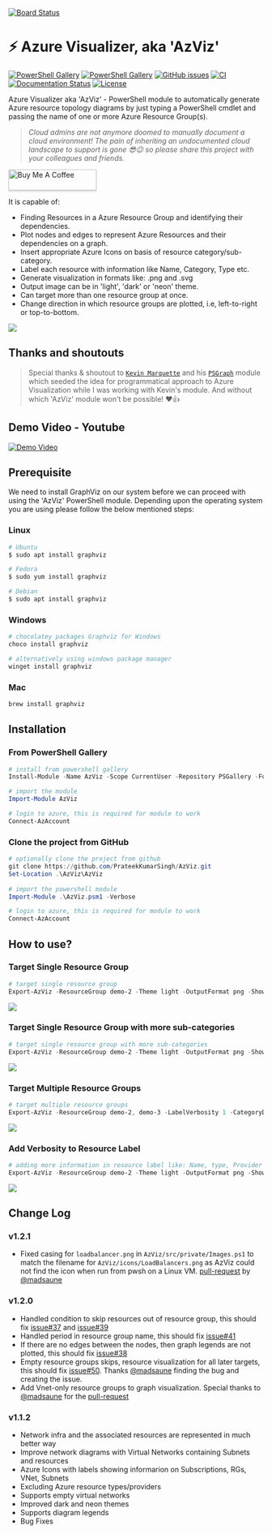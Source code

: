 [![Board Status](https://keebler1.visualstudio.com/96e4b22a-785e-42b3-8b2b-66afa3252da1/4a96b761-199e-47b7-9844-4efa9a07e572/_apis/work/boardbadge/c935f4a0-4d67-4e01-9a91-c568b66f1769)](https://keebler1.visualstudio.com/96e4b22a-785e-42b3-8b2b-66afa3252da1/_boards/board/t/4a96b761-199e-47b7-9844-4efa9a07e572/Microsoft.RequirementCategory)
# ⚡ Azure Visualizer, aka 'AzViz' 

[![PowerShell Gallery][psgallery-version-badge]][psgallery] [![PowerShell Gallery][psgallery-badge]][psgallery] [![GitHub issues][github-issues-badge]][github-issues] [![CI][github-action-ci-badge]][github-action-ci] [![Documentation Status][docs-badge]][docs] [![License][license-badge]][license]

[psgallery-version-badge]: https://img.shields.io/powershellgallery/v/AzViz.svg
[docs-badge]: https://readthedocs.org/projects/azviz/badge/?version=latest
[docs]: http://AzViz.readthedocs.io/en/latest/
[psgallery-badge]: https://img.shields.io/powershellgallery/dt/AzViz.svg
[psgallery]: https://www.powershellgallery.com/packages/AzViz
[license-badge]: https://img.shields.io/github/license/PrateekKumarSingh/AzViz.svg
[license]: https://www.powershellgallery.com/packages/AzViz
[github-issues-badge]: https://img.shields.io/github/issues/PrateekKumarSingh/AzViz.svg
[github-issues]: https://github.com/PrateekKumarSingh/AzViz/issues
[github-action-ci-badge]: https://github.com/PrateekKumarSingh/AzViz/actions/workflows/main.yml/badge.svg
[github-action-ci]: https://github.com/PrateekKumarSingh/AzViz/actions/workflows/main.yml

Azure Visualizer aka 'AzViz' - PowerShell module to automatically generate Azure resource topology diagrams by just typing a PowerShell cmdlet and passing the name of one or more Azure Resource Group(s).

> _Cloud admins are not anymore doomed to manually document a cloud environment! The pain of inheriting an undocumented cloud landscape to support is gone 😎😉 so please share this project with your colleagues and friends._

<a href="https://www.buymeacoffee.com/prateeksingh" target="_blank"><img src="https://www.buymeacoffee.com/assets/img/custom_images/orange_img.png" alt="Buy Me A Coffee" style="height: 41px !important;width: 174px !important;box-shadow: 0px 3px 2px 0px rgba(190, 190, 190, 0.5) !important;-webkit-box-shadow: 0px 3px 2px 0px rgba(190, 190, 190, 0.5) !important;" ></a>

It is capable of:
 * Finding Resources in a Azure Resource Group and identifying their dependencies.
 * Plot nodes and edges to represent Azure Resources and their dependencies on a graph.
 * Insert appropriate Azure Icons on basis of resource category/sub-category.
 * Label each resource with information like Name, Category, Type etc.
 * Generate visualization in formats like: .png and .svg
 * Output image can be in 'light', 'dark' or 'neon' theme.
 * Can target more than one resource group at once.
 * Change direction in which resource groups are plotted, i.e, left-to-right or top-to-bottom.
 
![](https://github.com/PrateekKumarSingh/AzViz/blob/master/img/themeneon.jpg)

## Thanks and shoutouts

> Special thanks & shoutout to [`Kevin Marquette`](https://twitter.com/KevinMarquette) and his [`PSGraph`](https://www.powershellgallery.com/packages/PSGraph/2.1.38.27) module which seeded the idea for programmatical approach to Azure Visualization while I was working with Kevin's module. And without which 'AzViz' module won't be possible! ♥👍

## Demo Video - Youtube

[![Demo Video](https://img.youtube.com/vi/7rsNGJ-QmEA/0.jpg)](https://www.youtube.com/watch?v=7rsNGJ-QmEA)

## Prerequisite

We need to install GraphViz on our system before we can proceed with using the 'AzViz' PowerShell module. Depending upon the operating system you are using please follow the below mentioned steps:
### Linux


```bash
# Ubuntu
$ sudo apt install graphviz

# Fedora
$ sudo yum install graphviz

# Debian
$ sudo apt install graphviz
```

### Windows

```PowerShell
# chocolatey packages Graphviz for Windows
choco install graphviz

# alternatively using windows package manager
winget install graphviz
```

### Mac

```PowerShell
brew install graphviz
```

## Installation 
### From PowerShell Gallery

```PowerShell
# install from powershell gallery
Install-Module -Name AzViz -Scope CurrentUser -Repository PSGallery -Force

# import the module
Import-Module AzViz

# login to azure, this is required for module to work
Connect-AzAccount
```

### Clone the project from GitHub

```PowerShell
# optionally clone the project from github
git clone https://github.com/PrateekKumarSingh/AzViz.git
Set-Location .\AzViz\AzViz
   
# import the powershell module
Import-Module .\AzViz.psm1 -Verbose

# login to azure, this is required for module to work
Connect-AzAccount
```

## How to use?

### Target Single Resource Group

```PowerShell
# target single resource group
Export-AzViz -ResourceGroup demo-2 -Theme light -OutputFormat png -Show
```
![](https://github.com/PrateekKumarSingh/AzViz/blob/master/img/SingleResourceGroup.png)
### Target Single Resource Group with more sub-categories

```PowerShell
# target single resource group with more sub-categories
Export-AzViz -ResourceGroup demo-2 -Theme light -OutputFormat png -Show -CategoryDepth 2
```
![](https://github.com/PrateekKumarSingh/AzViz/blob/master/img/SingleResourceGroupSubCategories.png)
### Target Multiple Resource Groups

```PowerShell
# target multiple resource groups
Export-AzViz -ResourceGroup demo-2, demo-3 -LabelVerbosity 1 -CategoryDepth 1 -Theme light -Show -OutputFormat png
```
![](https://github.com/PrateekKumarSingh/AzViz/blob/master/img/MultipleResourceGroups.png)
### Add Verbosity to Resource Label

```PowerShell
# adding more information in resource label like: Name, type, Provider etc
Export-AzViz -ResourceGroup demo-2 -Theme light -OutputFormat png -Show -LabelVerbosity 2
```
![](https://github.com/PrateekKumarSingh/AzViz/blob/master/img/LabelVerbosity.png)


## Change Log

### v1.2.1
 - Fixed casing for `loadbalancer.png` in `AzViz/src/private/Images.ps1` to match the filename for `AzViz/icons/LoadBalancers.png` as AzViz could not find the icon when run from pwsh on a Linux VM. [pull-request](https://github.com/PrateekKumarSingh/AzViz/pull/59) by [@madsaune](https://github.com/madsaune)

### v1.2.0
- Handled condition to skip resources out of resource group, this should fix [issue#37](https://github.com/PrateekKumarSingh/AzViz/issues/37) and [issue#39](https://github.com/PrateekKumarSingh/AzViz/issues/39) 
- Handled period in resource group name, this should fix [issue#41](https://github.com/PrateekKumarSingh/AzViz/issues/41)
- If there are no edges between the nodes, then graph legends are not plotted, this should fix [issue#38](https://github.com/PrateekKumarSingh/AzViz/issues/38)
- Empty resource groups skips, resource visualization for all later targets, this should fix [issue#50](https://github.com/PrateekKumarSingh/AzViz/issues/50). Thanks [@madsaune](https://github.com/madsaune) finding the bug and creating the issue.
- Add Vnet-only resource groups to graph visualization. Special thanks to [@madsaune](https://github.com/madsaune) for the [pull-request](https://github.com/PrateekKumarSingh/AzViz/pull/52)

### v1.1.2
- Network infra and the associated resources are represented in much better way 
- Improve network diagrams with Virtual Networks containing Subnets and resources
- Azure Icons with labels showing informarion on Subscriptions, RGs, VNet, Subnets
- Excluding Azure resource types/providers
- Supports empty virtual networks
- Improved dark and neon themes
- Supports diagram legends
- Bug Fixes
